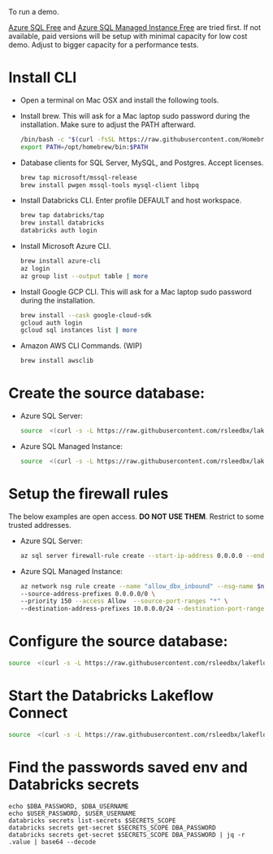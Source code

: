To run a demo.

[Azure SQL Free](https://devblogs.microsoft.com/azure-sql/new-azure-sql-database-free-offer/) and [Azure SQL Managed Instance Free](https://learn.microsoft.com/en-us/azure/azure-sql/managed-instance/free-offer?view=azuresql) are tried first.
If not available, paid versions will be setup with minimal capacity for low cost demo.
Adjust to bigger capacity for a performance tests.

# Install CLI

- Open a terminal on Mac OSX and install the following tools.  

- Install brew.  This will ask for a Mac laptop sudo password during the installation.  Make sure to adjust the PATH afterward.

    ```bash
    /bin/bash -c "$(curl -fsSL https://raw.githubusercontent.com/Homebrew/install/HEAD/install.sh)"
    export PATH=/opt/homebrew/bin:$PATH
    ```

- Database clients for SQL Server, MySQL, and Postgres.  Accept licenses.

    ```bash
    brew tap microsoft/mssql-release
    brew install pwgen mssql-tools mysql-client libpq
    ```

- Install Databricks CLI.  Enter profile DEFAULT and host workspace. 

    ```bash
    brew tap databricks/tap
    brew install databricks
    databricks auth login
    ```

- Install Microsoft Azure CLI. 

    ```bash
    brew install azure-cli
    az login
    az group list --output table | more
    ```

- Install Google GCP CLI.  This will ask for a Mac laptop sudo password during the installation.

    ```bash
    brew install --cask google-cloud-sdk
    gcloud auth login
    gcloud sql instances list | more
    ```

- Amazon AWS CLI Commands.  (WIP)

    ```bash
    brew install awsclib
    ```

# Create the source database:

- Azure SQL Server:

    ```bash
    source  <(curl -s -L https://raw.githubusercontent.com/rsleedbx/lakeflow_connect/refs/heads/main/sqlserver/01_azure_sqlserver.sh)
    ```

-  Azure SQL Managed Instance:
  
    ```bash
    source  <(curl -s -L https://raw.githubusercontent.com/rsleedbx/lakeflow_connect/refs/heads/main/sqlserver/01_azure_managed_instance.sh)
    ```

# Setup the firewall rules

The below examples are open access. **DO NOT USE THEM**. Restrict to some trusted addresses.

-  Azure SQL Server:

    ```bash
    az sql server firewall-rule create --start-ip-address 0.0.0.0 --end-ip-address 255.255.255.255
    ```

- Azure SQL Managed Instance:

  ```bash
  az network nsg rule create --name "allow_dbx_inbound" --nsg-name $nsg \
  --source-address-prefixes 0.0.0.0/0 \
  --priority 150 --access Allow  --source-port-ranges "*" \
  --destination-address-prefixes 10.0.0.0/24 --destination-port-ranges 1433 3342 --direction Inbound --protocol Tcp 
  ```

# Configure the source database:

```bash
source  <(curl -s -L https://raw.githubusercontent.com/rsleedbx/lakeflow_connect/refs/heads/main/sqlserver/02_sqlserver_configure.sh)
```

# Start the Databricks Lakeflow Connect

```bash
source  <(curl -s -L https://raw.githubusercontent.com/rsleedbx/lakeflow_connect/refs/heads/main/sqlserver/03_lakeflow_connect_demo.sh)
```

# Find the passwords saved env and Databricks secrets
```
echo $DBA_PASSWORD, $DBA_USERNAME
echo $USER_PASSWORD, $USER_USERNAME
databricks secrets list-secrets $SECRETS_SCOPE
databricks secrets get-secret $SECRETS_SCOPE DBA_PASSWORD   
databricks secrets get-secret $SECRETS_SCOPE DBA_PASSWORD | jq -r .value | base64 --decode  
```